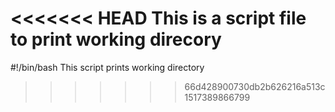 <<<<<<< HEAD
This is a script file to print working direcory
=======
#!/bin/bash
This script prints working directory
>>>>>>> 66d428900730db2b626216a513c1517389866799
